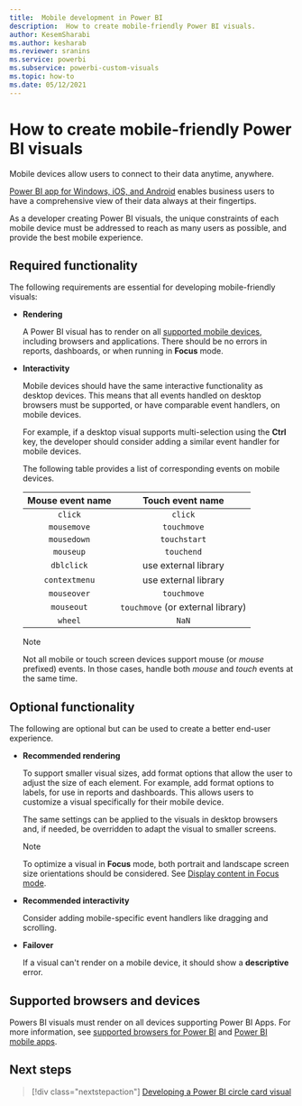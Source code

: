```yaml
---
title:  Mobile development in Power BI
description:  How to create mobile-friendly Power BI visuals.
author: KesemSharabi
ms.author: kesharab
ms.reviewer: sranins
ms.service: powerbi
ms.subservice: powerbi-custom-visuals
ms.topic: how-to
ms.date: 05/12/2021
---
```


# How to create mobile-friendly Power BI visuals

Mobile devices allow users to connect to their data anytime, anywhere.

[Power BI app for Windows, iOS, and Android](../../consumer/mobile/mobile-apps-for-mobile-devices.md) enables business users to have a comprehensive view of their data always at their fingertips.

As a developer creating Power BI visuals, the unique constraints of each mobile device must be addressed to reach as many users as possible, and provide the best mobile experience.

## Required functionality

The following requirements are essential for developing mobile-friendly visuals:

* **Rendering**

  A Power BI visual has to render on all [supported mobile devices](https://docs.microsoft.com/power-platform/admin/supported-web-browsers-and-mobile-devices), including browsers and applications. There should be no errors in reports, dashboards, or when running in **Focus** mode.

* **Interactivity**

  Mobile devices should have the same interactive functionality as desktop devices. This means that all events handled on desktop browsers must be supported, or have comparable event handlers, on mobile devices.
  
  For example, if a desktop visual supports multi-selection using the **Ctrl** key, the developer should consider adding a similar event handler for mobile devices.

  The following table provides a list of corresponding events on mobile devices.

  | Mouse event name | Touch event name |
  |:----------------:|:----------------:|
  | `click` | `click` |
  | `mousemove` | `touchmove` |
  | `mousedown` | `touchstart` |
  | `mouseup` | `touchend` |
  | `dblclick` | use external library |
  | `contextmenu` | use external library |
  | `mouseover` | `touchmove` |
  | `mouseout` | `touchmove` (or external library) |
  | `wheel` | `NaN` |

  > [!NOTE]
  > Not all mobile or touch screen devices support mouse (or *mouse* prefixed) events. In those cases, handle both *mouse* and *touch* events at the same time.

## Optional functionality

The following are optional but can be used to create a better end-user experience.

* **Recommended rendering**

  To support smaller visual sizes, add format options that allow the user to adjust the size of each element. For example, add format options to labels, for use in reports and dashboards. This allows users to customize a visual specifically for their mobile device.
  
  The same settings can be applied to the visuals in desktop browsers and, if needed, be overridden to adapt the visual to smaller screens.

  > [!NOTE]
  > To optimize a visual in **Focus** mode, both portrait and landscape screen size orientations should be considered. See [Display content in Focus mode](../../consumer/end-user-focus.md).

* **Recommended interactivity**

  Consider adding mobile-specific event handlers like dragging and scrolling.

* **Failover**

  If a visual can't render on a mobile device, it should show a **descriptive** error.

## Supported browsers and devices

Powers BI visuals must render on all devices supporting Power BI Apps. For more information, see [supported browsers for Power BI](../../fundamentals/power-bi-browsers.md) and [Power BI mobile apps](../../consumer/mobile/mobile-apps-for-mobile-devices.md).

## Next steps

> [!div class="nextstepaction"]
> [Developing a Power BI circle card visual](./develop-circle-card.md)
